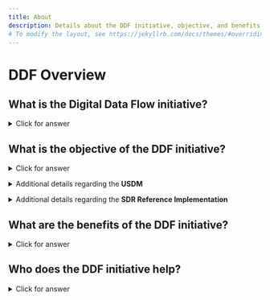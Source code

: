 ```yaml
---
title: About
description: Details about the DDF initiative, objective, and benefits
# To modify the layout, see https://jekyllrb.com/docs/themes/#overriding-theme-defaults
---
```

# DDF Overview

## **What is the Digital Data Flow initiative?**

<details>
<summary>Click for answer</summary>
<p></p>
The Digital Data Flow (DDF) initiative aims to modernize clinical trials by enabling a digital workflow that allows for automated creation of study content and configuration of study systems to support clinical trial execution. This initiative will establish a foundation for a future state of automated and dynamic readiness that can transform the drug development process.
<p></p>
Watch a <a target="_blank" href="https://www.youtube.com/watch?v=082onW7jhe4&t=2s">video</a> describing the DDF Initiative. 

<a href="https://www.youtube.com/watch?v=082onW7jhe4&t=2s">
<img src="media\images\overview.png"></a>
<p></p>
</details>
<p></p>
<p></p>

## **What is the objective of the DDF initiative?**

<details>
<summary>Click for answer</summary>
<p></p>
The objective of DDF is to automate and expedite the study start-up process by revolutionizing how data flows across clinical trial systems. The automation begins with upstream clinical systems, such as study builders, and continues with downstream clinical systems, such as electronic data capture systems (EDC) and clinical trial management systems (CTMS).
<p></p>
TransCelerate has collaborated with others to design and develop an open-source, vendor agnostic, <strong>Study Definition Repository (SDR) Reference Implementation</strong>. The SDR Reference Implementation is based on a <strong>Unified Study Definitions Model (USDM)</strong>, developed by CDISC, that standardizes protocol study definitions.
<p></p>
The SDR Reference Implementation enables the format of information from a digitized protocol and other sources to be standardized and stored centrally. This allows the information to be passed to systems through application programming interfaces (APIs) used for study execution and data collection and reused throughout the clinical development lifecycle.  
<p></p>
In summary, DDF will combine data standards and a novel technology to enable the flow of data across all systems involved in the design and execution of a clinical trial.  
<p></p>
</details>
<p></p>

<details>
<summary>Additional details regarding the <strong>USDM</strong></summary>
<p></p>
To create a consistent, comprehensive, and structured representation of a study definition as described in text in clinical trial protocols, a <strong>Unified Study Definitions Model</strong> has been developed by <strong>CDISC</strong>. 
<p></p>
The USDM contains both new and existing standards, and also provides common vocabulary, reusable designs, industry best practices, standards, and general implementation guidance for solution architects.  
<p></p>
To learn more and get access to the USDM documentation, please go to the <a href="https://www.cdisc.org/ddf">CDISC Digital Data Flow website</a>. 
<p></p>
Watch a <a target="_blank" href="https://www.youtube.com/watch?v=C2g7OZEgyjY">video</a> describing the USDM. 
<p></p>
<a href="">
<img src="media\images\USDM.png">
</a>             
<p></p>
</details>
<p></p>

<details>
<summary>Additional details regarding the <strong>SDR Reference Implementation</strong></summary>
<p></p>
The <strong>Study Definitions Repository</strong> is a novel central component aimed at facilitating the exchange of structured study definitions across clinical systems using both technical and data standards.
<p></p>
Transcelerate, along with Accenture, Microsoft, and other life sciences technology vendors have developed a working instance of the Study Definitions Repository based on the USDM called the <strong>Study Definitions Repository (SDR) Reference Implementation</strong>.  
<p></p>
The SDR Reference Implementation has been designed and developed to be open-source and vendor agnostic.  The goal of having an open-source, vendor agnostic solution is to create a platform for both innovation and collaborative interoperability across the industry.
<p></p>
Watch a <a target="_blank" href="https://www.youtube.com/watch?v=z-_XPnP0U0k">video</a> describing the SDR RI. 
<p></p>
<a href="">
<img src="media\images\SDRRI.png">
</a>
<p></p>
</details>
<p></p>
<p></p>

## **What are the benefits of the DDF initiative?**
<p></p>
<details>
<summary>Click for answer</summary>
<p></p>
Many companies still manually conduct many of the activities that support the process of moving data from protocol development through clinical trial execution and beyond.
<p></p>
Digital Data Flow (DDF) benefits include:  
<p></p>
- minimized process hand-offs, data re-entry, and data format inconsistencies across study start-up and execution
<p></p>
- a foundation for data exchange and interoperability between clinical technology systems, leading to greater compatibility among systems, flexibility for sponsors, and improved clinical trial efficiencies
<p></p>
- a more seamless flow of data, leading to accelerated study start-up and further enabling trial automation for sponsors and research partners, and
<p></p>
- data format harmonization that can support greater interoperability and spark innovation within the research and development ecosystem and across the clinical trial solutions landscape.
<p></p>
</details>
<p></p>
<p></p>

## **Who does the DDF initiative help?**

<details>
<summary>Click for answer</summary>
<p></p>
The DDF initiative will help many organizations, including pharmaceutical companies, CROs, standards organizations, upstream and downstream clinical vendors, investigator sites, regulatory agencies, technology companies, and open-source pharmaceutical and IT communities.
<p></p>
With DDF, organizations across the research and development ecosystem will be able to leverage the open-source code of the SDR reference implementation and develop a framework to deploy their own SDR implementations. These implementations will enable efficiencies in clinical trial operations to help get medicines to patients faster.
<p></p>
Watch a <a target="_blank" href="https://www.youtube.com/watch?v=Otg0d2385is">video</a> describing the benefits DDF initiative. 
<p></p>
<a href="https://www.youtube.com/watch?v=Otg0d2385is">
<img src="media\images\benefits.png">
</a>
<p></p>
For more information on the DDF initiative on the TransCelerate BioPharma Inc. website, click <a href="https://www.transceleratebiopharmainc.com/initiatives/digital-data-flow/">here</a>.
<p></p>
</details>
<p></p>
<p></p>

